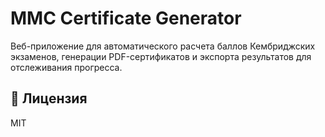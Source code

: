 # MMC Certificate Generator

Веб-приложение для автоматического расчета баллов Кембриджских экзаменов, генерации PDF-сертификатов и экспорта результатов для отслеживания прогресса.

## 📄 Лицензия

MIT
